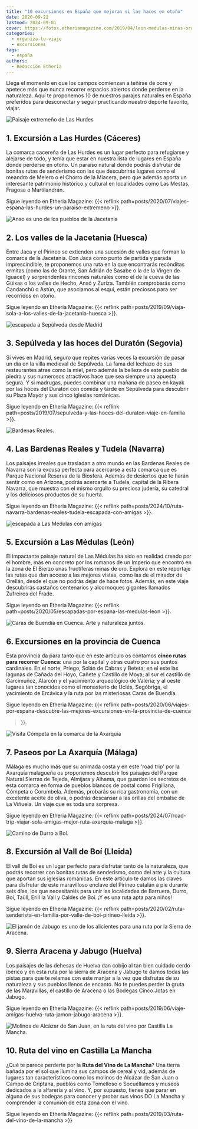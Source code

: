 ```yaml
---
title: "10 excursiones en España que mejoran si las haces en otoño"
date: 2020-09-22
lastmod: 2024-09-01
cover: https://fotos.etheriamagazine.com/2019/04/leon-medulas-minas-oro.jpg
categories: 
  - organiza-tu-viaje
  - excursiones
tags: 
  - españa
authors: 
  - Redacción Etheria
---
```


Llega el momento en que los campos comienzan a teñirse de ocre y apetece más que nunca 
recorrer espacios abiertos donde perderse en la naturaleza. Aquí te proponemos 10 de 
nuestros parajes naturales en España preferidos para desconectar y seguir practicando 
nuestro deporte favorito, viajar. 

![Paisaje extremeño de Las Hurdes](https://fotos.etheriamagazine.com/2020/07/las-hurdes-extremadura.jpg "Los paisajes y colores hurdanos nos sorprenden con su belleza. ©Yolanda Cardo")

<!-- LEGACY_UPDATED: Actualizado 9/2024 -->

## 1\. Excursión a Las Hurdes (Cáceres)

La comarca cacereña de Las Hurdes es un lugar perfecto para refugiarse y alejarse de 
todo, y tenía que estar en nuestra lista de lugares en España donde perderse en otoño. 
Un paraíso natural donde podrás disfrutar de bonitas rutas de senderismo con las que 
descubrirás lugares como el meandro de Melero o el Chorro de la Miacera, pero que además 
aporta un interesante patrimonio histórico y cultural en localidades como Las Mestas, 
Fragosa o Martilandrán. 

Sigue leyendo en Etheria Magazine: {{< reflink 
path=posts/2020/07/viajes-espana-las-hurdes-un-paraiso-extremeno >}}. 

![Anso es uno de los pueblos de la Jacetania](https://fotos.etheriamagazine.com/2019/09/Jacetania-Anso.jpg "Anso, uno de los pueblos de la Jacetania. © Archivo DGA/Comarca de la Jacetania")

## 2\. Los valles de la Jacetania (Huesca)

Entre Jaca y el Pirineo se extienden una sucesión de valles que forman la comarca de la 
Jacetania. Con Jaca como punto de partida y parada imprescindible, te proponemos una 
ruta en la que encontrarás recónditas ermitas (como las de Orante, San Adrián de Sasabe 
o la de la Virgen de Iguacel) y sorprendentes rincones naturales como el de la cueva de 
las Güixas o los valles de Hecho, Ansó y Zuriza. También comprobarás como Candanchú o 
Astún, que asociamos al esquí, están preciosos para ser recorridos en otoño. 

Sigue leyendo en Etheria Magazine: {{< reflink 
path=posts/2019/09/viaja-sola-a-los-valles-de-la-jacetania-huesca >}}. 

![escapada a Sepúlveda desde Madrid](https://fotos.etheriamagazine.com/2019/06/Sepulveda-duraton-atardecer.jpg "Sepúlveda al atardecer. © SG")

## 3\. Sepúlveda y las hoces del Duratón (Segovia)

Si vives en Madrid, seguro que repites varias veces la excursión de pasar un día en la 
villa medieval de Sepúlveda. La fama del lechazo de sus restaurantes atrae como la miel, 
pero además la belleza de este pueblo de piedra y sus numerosos atractivos hace que sea 
siempre una apuesta segura. Y si madrugas, puedes combinar una mañana de paseo en kayak 
por las hoces del Duratón con comida y tarde en Sepúlveda para descubrir su Plaza Mayor 
y sus cinco iglesias románicas. 

Sigue leyendo en Etheria Magazine: {{< reflink 
path=posts/2019/07/sepulveda-y-las-hoces-del-duraton-viaje-en-familia >}}. 

![Bardenas Reales.](https://fotos.etheriamagazine.com/2020/07/bardenas-ruta.jpg "Bardenas Reales. © Marco de Luca")

## 4\. Las Bardenas Reales y Tudela (Navarra)

Los paisajes irreales que trasladan a otro mundo en las Bardenas Reales de Navarra son 
la excusa perfecta para acercarse a esta comarca que es Parque Nacional Reserva de la 
Biosfera. Además de desiertos que te harán sentir como en Arizona, podrás acercarte a 
Tudela, capital de la Ribera Navarra, que muestra con el mismo orgullo su preciosa 
judería, su catedral y los deliciosos productos de su huerta. 

Sigue leyendo en Etheria Magazine: {{< reflink 
path=posts/2024/10/ruta-navarra-bardenas-reales-tudela-escapada-con-amigas >}}. 

![escapada a Las Medulas con amigas](https://fotos.etheriamagazine.com/2020/04/viajar-sola-leon-medulas.jpg "Las Médulas aguardan a los pies de la Sierra de la Encina de la Lastra y de la gallega Sierra del Caurel (al fondo). © KR")

## 5\. Excursión a Las Médulas (León)

El impactante paisaje natural de Las Médulas ha sido en realidad creado por el hombre, 
más en concreto por los romanos de un Imperio que encontró en la zona de El Bierzo unas 
fructíferas minas de oro. Explora en este reportaje las rutas que dan acceso a las 
mejores vistas, como las de el mirador de Orellán, desde el que no podrás dejar de hace 
fotos. Además, en este viaje descubrirás castaños centenarios y alcornoques gigantes 
llamados Zufreiros del Frade. 

Sigue leyendo en Etheria Magazine: {{< reflink 
path=posts/2020/05/escapadas-por-espana-las-medulas-leon >}}. 

![Caras de Buendía en Cuenca. Arte y naturaleza juntos.](https://fotos.etheriamagazine.com/2020/05/cuenca-excursion-caras-buendia.jpg "La ruta de la Caras de Buendía en Cuenca. Arte y naturaleza juntos. © Yolanda Cardo")

## 6\. Excursiones en la provincia de Cuenca

Esta provincia da para tanto que en este artículo os contamos **cinco rutas para 
recorrer Cuenca**: una por la capital y otras cuatro por sus puntos cardinales. En el 
norte, Priego, Solán de Cabras y Beteta; en el este las lagunas de Cañada del Hoyo, 
Cañete y Castillo de Moya; al sur el castillo de Garcimuñoz, Alarcón y el yacimiento 
arqueológico de Valeria; y al oeste lugares tan conocidos como el monasterio de Uclés, 
Segóbriga, el yacimiento de Ercávica y la ruta por las misteriosas Caras de Buendía. 

Sigue leyendo en Etheria Magazine: {{< reflink 
path=posts/2020/06/viajes-por-espana-descubre-las-mejores-excursiones-en-la-provincia-de-cuenca 
>}}. 

![Visita Cómpeta en la comarca de la Axarquía](https://fotos.etheriamagazine.com/2020/06/viajar-sola-axarquia-competa.jpg "Estampa tradicional de Cómpeta (Axarquía, Málaga).")

## 7\. Paseos por La Axarquía (Málaga)

Málaga es mucho más que su animada costa y en este 'road trip' por la Axarquía malagueña 
os proponemos descubrir los paisajes del Parque Natural Sierras de Tejeda, Almijara y 
Alhama, que guardan los secretos de esta comarca en forma de pueblos blancos de postal 
como Frigiliana, Cómpeta o Corumbela. Además, probarás su rica gastronomía, con un 
excelente aceite de oliva, o podrás descansar a las orillas del embalse de La Viñuela. 
Un viaje que es toda una sorpresa. 

Sigue leyendo en Etheria Magazine: {{< reflink 
path=posts/2024/07/road-trip-viajar-sola-amigas-mejor-ruta-axarquia-malaga >}}. 

![Camino de Durro a Boí.](https://fotos.etheriamagazine.com/2020/02/viaje-familia-valle-boi-Durro-Boi.jpg "Camino de Durro a Boí. © Cecilia Lorenzo")

## 8\. Excursión al Vall de Boí (Lleida)

El vall de Boí es un lugar perfecto para disfrutar tanto de la naturaleza, que podrás 
recorrer con bonitas rutas de senderismo, como del arte y la cultura que aportan sus 
iglesias románicas. En este artículo te damos las claves para disfrutar de este 
maravilloso enclave del Pirineo catalán a pie durante seis días, los que necesitaréis 
para unir las localidades de Barruera, Durro, Boí, Taüll, Erill la Vall y Caldes de Boí. 
¡Y es una ruta apta para niños! 

Sigue leyendo en Etheria Magazine: {{< reflink 
path=posts/2020/02/ruta-senderista-en-familia-por-valle-de-boi-pirineo-lleida >}}. 

![El jamón de Jabugo es uno de los alicientes para una ruta por la Sierra de Aracena.](https://fotos.etheriamagazine.com/2019/06/viaje-huelva-aracena-Cinco-Jotas-Bodega.jpg "El jamón de Jabugo es uno de los alicientes para una ruta por la Sierra de Aracena. © Jamón Cinco Jotas")

## 9\. Sierra Aracena y Jabugo (Huelva)

Los paisajes de las dehesas de Huelva dan cobijo al tan bien cuidado cerdo ibérico y en 
esta ruta por la sierra de Aracena y Jabugo te damos todas las pistas para que te 
relamas con este manjar a la vez que disfrutas de su naturaleza y sus pueblos llenos de 
encanto. No te puedes perder la gruta de las Maravillas, el castillo de Aracena o las 
Bodegas Cinco Jotas en Jabugo. 

Sigue leyendo en Etheria Magazine: {{< reflink 
path=posts/2019/06/viaje-amigas-huelva-ruta-jamon-jabugo-aracena >}}. 

![Molinos de Alcázar de San Juan, en la ruta del vino por Castilla La Mancha.](https://fotos.etheriamagazine.com/2019/03/viaje-alcazar-de-juan-juan.jpg "Molinos de Alcázar de San Juan, en la ruta del vino por Castilla La Mancha. © O.Checa")

## 10\. Ruta del vino en Castilla La Mancha

¿Qué te parece perderte por la **Ruta del Vino de La Mancha**? Una tierra bañada por el 
sol que ilumina sus campos de cereal y vid, además de lugares tan característicos como 
los molinos de Alcázar de San Juan o Campo de Criptana, pueblos como Tomelloso o 
Socuéllamos y museos dedicados a la alfarería y al vino. Y, por supuesto, tienes que 
parar en alguna de sus bodegas para conocer y probar sus vinos DO La Mancha y comprender 
la comunión de esta zona con el vino. 

Sigue leyendo en Etheria Magazine: {{< reflink 
path=posts/2019/03/ruta-del-vino-de-la-mancha >}}
